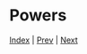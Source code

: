 # Powers

[Index](/first-web-site) | [Prev](/first-web-site/story) | [Next](/first-web-site/avatar)
